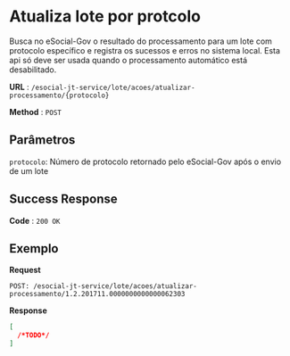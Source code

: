 # Atualiza lote por protcolo

Busca no eSocial-Gov o resultado do processamento para um lote com protocolo específico e registra os sucessos e erros no sistema local. Esta api só deve ser usada quando o processamento automático está desabilitado.

**URL** : `/esocial-jt-service/lote/acoes/atualizar-processamento/{protocolo}`

**Method** : `POST`

## Parâmetros

`protocolo`: Número de protocolo retornado pelo eSocial-Gov após o envio de um lote

## Success Response

**Code** : `200 OK`

## Exemplo

**Request**

```
POST: /esocial-jt-service/lote/acoes/atualizar-processamento/1.2.201711.0000000000000062303
```

**Response**

```json
[
  /*TODO*/
]
```
